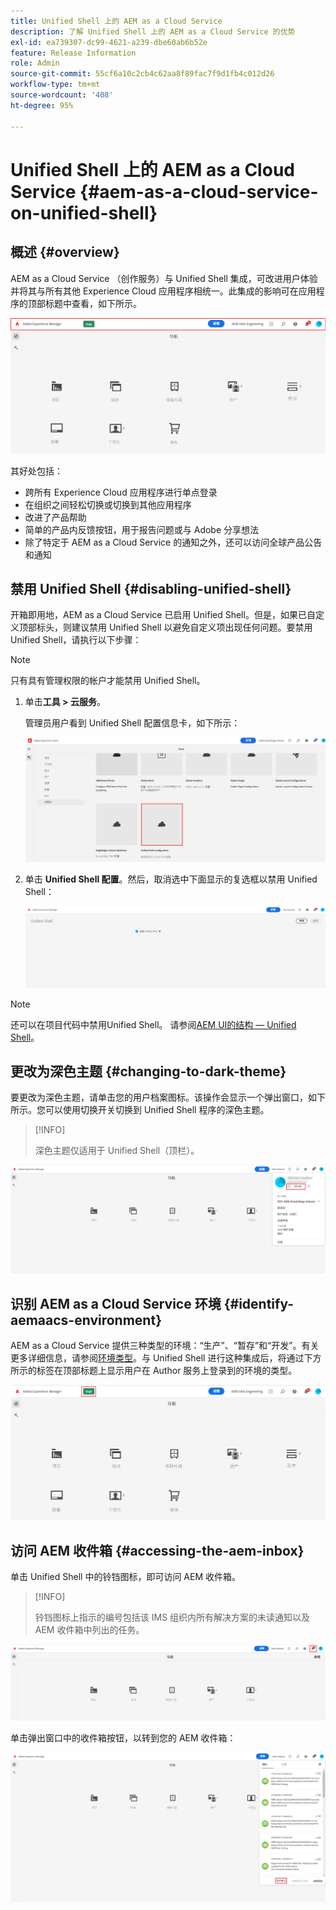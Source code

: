 ```yaml
---
title: Unified Shell 上的 AEM as a Cloud Service
description: 了解 Unified Shell 上的 AEM as a Cloud Service 的优势
exl-id: ea739307-dc99-4621-a239-dbe60ab6b52e
feature: Release Information
role: Admin
source-git-commit: 55cf6a10c2cb4c62aa8f89fac7f9d1fb4c012d26
workflow-type: tm+mt
source-wordcount: '408'
ht-degree: 95%

---
```


# Unified Shell 上的 AEM as a Cloud Service {#aem-as-a-cloud-service-on-unified-shell}

## 概述 {#overview}

AEM as a Cloud Service （创作服务）与 Unified Shell 集成，可改进用户体验并将其与所有其他 Experience Cloud 应用程序相统一。此集成的影响可在应用程序的顶部标题中查看，如下所示。

![图像](/help/overview/assets/unifiedshell_header.png)

其好处包括：

* 跨所有 Experience Cloud 应用程序进行单点登录
* 在组织之间轻松切换或切换到其他应用程序
* 改进了产品帮助
* 简单的产品内反馈按钮，用于报告问题或与 Adobe 分享想法
* 除了特定于 AEM as a Cloud Service 的通知之外，还可以访问全球产品公告和通知

## 禁用 Unified Shell {#disabling-unified-shell}

开箱即用地，AEM as a Cloud Service 已启用 Unified Shell。但是，如果已自定义顶部标头，则建议禁用 Unified Shell 以避免自定义项出现任何问题。要禁用 Unified Shell，请执行以下步骤：

>[!NOTE]
>只有具有管理权限的帐户才能禁用 Unified Shell。

1. 单击&#x200B;**工具 > 云服务**。

   管理员用户看到 Unified Shell 配置信息卡，如下所示：

   ![图像](/help/overview/assets/unifiedshell2.png)

1. 单击 **Unified Shell 配置**。然后，取消选中下面显示的复选框以禁用 Unified Shell：

   ![图像](/help/overview/assets/unifiedshell3.png)

>[!NOTE]
>
>还可以在项目代码中禁用Unified Shell。 请参阅[AEM UI的结构 — Unified Shell](/help/implementing/developing/introduction/ui-structure.md#unified-shell)。

## 更改为深色主题 {#changing-to-dark-theme}

要更改为深色主题，请单击您的用户档案图标。该操作会显示一个弹出窗口，如下所示。您可以使用切换开关切换到 Unified Shell 程序的深色主题。

>[!INFO]
>
>深色主题仅适用于 Unified Shell（顶栏）。

![图像](/help/overview/assets/unifiedshell4.png)

## 识别 AEM as a Cloud Service 环境 {#identify-aemaacs-environment}

AEM as a Cloud Service 提供三种类型的环境：“生产”、“暂存”和“开发”。有关更多详细信息，请参阅[环境类型](https://experienceleague.adobe.com/docs/experience-manager-cloud-service/content/implementing/using-cloud-manager/manage-environments.html?lang=zh-Hans)。与 Unified Shell 进行这种集成后，将通过下方所示的标签在顶部标题上显示用户在 Author 服务上登录到的环境的类型。

![图像](/help/overview/assets/unifiedshell_header_label.png)

## 访问 AEM 收件箱 {#accessing-the-aem-inbox}

单击 Unified Shell 中的铃铛图标，即可访问 AEM 收件箱。

>[!INFO]
>
> 铃铛图标上指示的编号包括该 IMS 组织内所有解决方案的未读通知以及 AEM 收件箱中列出的任务。

![图像](/help/overview/assets/unifiedshell5.png)

单击弹出窗口中的收件箱按钮，以转到您的 AEM 收件箱：

![图像](/help/overview/assets/unifiedshell6.png)

